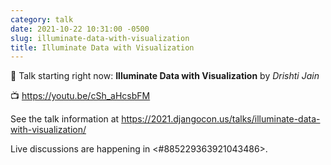```yaml
---
category: talk
date: 2021-10-22 10:31:00 -0500
slug: illuminate-data-with-visualization
title: Illuminate Data with Visualization
---
```


:tada: Talk starting right now: **Illuminate Data with Visualization** by *Drishti Jain*

:tv: https://youtu.be/cSh_aHcsbFM

See the talk information at https://2021.djangocon.us/talks/illuminate-data-with-visualization/

Live discussions are happening in <#885229363921043486>.